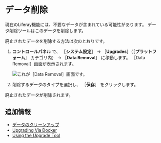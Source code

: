 # データ削除

現在のLiferay機能には、不要なデータが含まれている可能性があります。 データ削除ツールはこのデータを削除します。

廃止されたデータを削除する方法は次のとおりです。

1. **コントロールパネル** で、 ［**システム設定**］ &rarr; ［**Upgrades**］（［**プラットフォーム**］ カテゴリ内） &rarr; ［**Data Removal**］ に移動します。 ［Data Removal］画面が表示されます。

    ![これが［Data Removal］画面です。](./data-removal/images/01.png)

1. 削除するデータのタイプを選択し、 ［**保存**］ をクリックします。

廃止されたデータが削除されます。

<a name="追加情報" />

## 追加情報

* [データのクリーンアップ](./data-cleanup.md)
* [Upgrading Via Docker](../upgrade-basics/upgrading-via-docker.md)
* [Using the Upgrade Tool](../upgrade-basics/using-the-database-upgrade-tool.md)